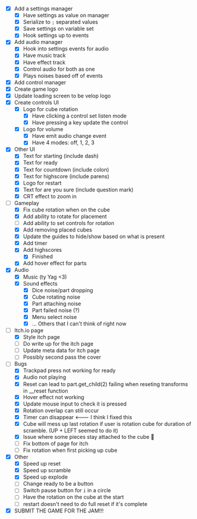 - [x] Add a settings manager
    - [x] Have settings as value on manager
    - [x] Serialize to `;` separated values
    - [x] Save settings on variable set
    - [x] Hook settings up to events
- [x] Add audio manager
    - [x] Hook into settings events for audio
    - [x] Have music track
    - [x] Have effect track
    - [x] Control audio for both as one
    - [x] Plays noises based off of events
- [x] Add control manager
- [x] Create game logo
- [x] Update loading screen to be velop logo
- [x] Create controls UI
    - [x] Logo for cube rotation
        - [x] Have clicking a control set listen mode
        - [x] Have pressing a key update the control
    - [x] Logo for volume
        - [x] Have emit audio change event
        - [x] Have 4 modes: off, 1, 2, 3
- [x] Other UI
    - [x] Text for starting (include dash)
    - [x] Text for ready
    - [x] Text for countdown (include colon)
    - [x] Text for highscore (include parens)
    - [x] Logo for restart
    - [x] Text for are you sure (include question mark)
    - [x] CRT effect to zoom in
- [ ] Gameplay
    - [x] Fix cube rotation when on the cube
    - [x] Add ability to rotate for placement
    - [ ] Add ability to set controls for rotation
    - [x] Add removing placed cubes
    - [x] Update the guides to hide/show based on what is present
    - [x] Add timer
    - [x] Add highscores
        - [x] Finished
    - [x] Add hover effect for parts
- [x] Audio
    - [x] Music (ty Yag <3)
    - [x] Sound effects
        - [x] Dice noise/part dropping
        - [x] Cube rotating noise
        - [x] Part attaching noise
        - [x] Part failed noise (?)
        - [x] Menu select noise
        - [x] ... Others that I can't think of right now
- [ ] Itch.io page
    - [x] Style itch page
    - [ ] Do write up for the itch page
    - [ ] Update meta data for itch page
    - [ ] Possibly second pass the cover
- [ ] Bugs
    - [x] Trackpad press not working for ready
    - [x] Audio not playing
    - [x] Reset can lead to part.get_child(2) failing when reseting transforms in __reset function
    - [x] Hover effect not working
    - [x] Update mouse input to check it is pressed
    - [x] Rotation overlap can still occur
    - [x] Timer can disappear <--- I think I fixed this
    - [x] Cube will mess up last rotation if user is rotation cube for duration of scramble. (UP + LEFT seemed to do it)
    - [x] Issue where some pieces stay attached to the cube :zany_face:
    - [ ] Fix bottom of page for itch
    - [ ] Fix rotation when first picking up cube
- [x] Other
    - [x] Speed up reset
    - [x] Speed up scramble
    - [x] Speed up explode
    - [ ] Change ready to be a button
    - [ ] Switch pause button for `i` in a circle
    - [ ] Have the rotation on the cube at the start
    - [ ] restart doesn't need to do full reset if it's complete
- [x] SUBMIT THE GAME FOR THE JAM!!!
